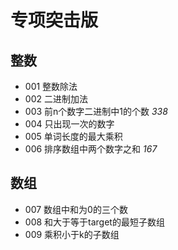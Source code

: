 # 专项突击版
## 整数
* 001 整数除法
* 002 二进制加法
* 003 前n个数字二进制中1的个数 *338*
* 004 只出现一次的数字
* 005 单词长度的最大乘积
* 006 排序数组中两个数字之和 *167*

## 数组
* 007 数组中和为0的三个数
* 008 和大于等于target的最短子数组
* 009 乘积小于k的子数组